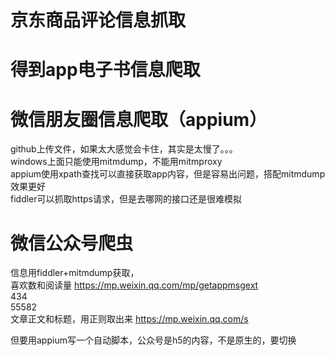 # 京东商品评论信息抓取
# 得到app电子书信息爬取
# 微信朋友圈信息爬取（appium）
github上传文件，如果太大感觉会卡住，其实是太慢了。。。  
windows上面只能使用mitmdump，不能用mitmproxy  
appium使用xpath查找可以直接获取app内容，但是容易出问题，搭配mitmdump效果更好  
fiddler可以抓取https请求，但是去哪网的接口还是很难模拟
# 微信公众号爬虫 
信息用fiddler+mitmdump获取，  
喜欢数和阅读量  https://mp.weixin.qq.com/mp/getappmsgext  
434  
55582  
文章正文和标题，用正则取出来  https://mp.weixin.qq.com/s  


但要用appium写一个自动脚本，公众号是h5的内容，不是原生的，要切换
